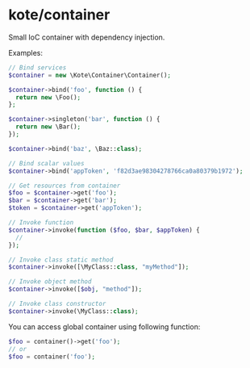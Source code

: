 # kote/container
Small IoC container with dependency injection.

Examples:

```php
// Bind services
$container = new \Kote\Container\Container();

$container->bind('foo', function () {
  return new \Foo();
};

$container->singleton('bar', function () {
  return new \Bar();
});

$container->bind('baz', \Baz::class);

// Bind scalar values
$container->bind('appToken', 'f82d3ae98304278766ca0a80379b1972');

// Get resources from container
$foo = $container->get('foo');
$bar = $container->get('bar');
$token = $container->get('appToken');

// Invoke function
$container->invoke(function ($foo, $bar, $appToken) {
  //
});

// Invoke class static method
$container->invoke([\MyClass::class, "myMethod"]);

// Invoke object method
$container->invoke([$obj, "method"]);

// Invoke class constructor
$container->invoke(\MyClass::class);
```

You can access global container using following function:

```php
$foo = container()->get('foo');
// or
$foo = container('foo');
```
